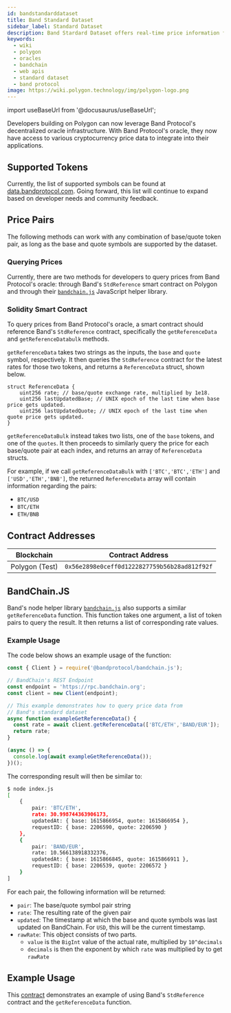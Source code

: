 ```yaml
---
id: bandstandarddataset
title: Band Standard Dataset
sidebar_label: Standard Dataset
description: Band Stardard Dataset offers real-time price information for over 196+ symbols spanning across crypto assets, foreign exchange and commodities
keywords:
  - wiki
  - polygon
  - oracles
  - bandchain
  - web apis
  - standard dataset
  - band protocol
image: https://wiki.polygon.technology/img/polygon-logo.png
---
```

import useBaseUrl from '@docusaurus/useBaseUrl';

Developers building on Polygon can now leverage Band Protocol's decentralized oracle infrastructure. With Band Protocol's oracle, they now have access to various cryptocurrency price data to integrate into their applications.

## Supported Tokens

Currently, the list of supported symbols can be found at [data.bandprotocol.com](http://data.bandprotcool.com). Going forward, this list will continue to expand based on developer needs and community feedback.

## Price Pairs

The following methods can work with any combination of base/quote token pair, as long as the base and quote symbols are supported by the dataset.

### Querying Prices

Currently, there are two methods for developers to query prices from Band Protocol's oracle: through Band's `StdReference` smart contract on Polygon and through their [`bandchain.js`](https://www.npmjs.com/package/%40bandprotocol%2Fbandchain.js) JavaScript helper library.

### Solidity Smart Contract

To query prices from Band Protocol's oracle, a smart contract should reference Band's `StdReference` contract, specifically the `getReferenceData` and `getReferenceDatabulk` methods.

`getReferenceData` takes two strings as the inputs, the `base` and `quote` symbol, respectively. It then queries the `StdReference` contract for the latest rates for those two tokens, and returns a `ReferenceData` struct, shown below.

```
struct ReferenceData {
    uint256 rate; // base/quote exchange rate, multiplied by 1e18.
    uint256 lastUpdatedBase; // UNIX epoch of the last time when base price gets updated.
    uint256 lastUpdatedQuote; // UNIX epoch of the last time when quote price gets updated.
}
```

`getReferenceDataBulk` instead takes two lists, one of the `base` tokens, and one of the `quotes`. It then proceeds to similarly query the price for each base/quote pair at each index, and returns an array of `ReferenceData` structs.

For example, if we call `getReferenceDataBulk` with `['BTC','BTC','ETH']` and `['USD','ETH','BNB']`, the returned `ReferenceData` array will contain information regarding the pairs:

- `BTC/USD`
- `BTC/ETH`
- `ETH/BNB`

## Contract Addresses

| Blockchain           |               Contract Address               |
| -------------------- | :------------------------------------------: |
| Polygon (Test) | `0x56e2898e0ceff0d1222827759b56b28ad812f92f` |

## BandChain.JS

Band's node helper library [`bandchain.js`](https://www.npmjs.com/package/@bandprotocol/bandchain.js) also supports a similar `getReferenceData` function. This function takes one argument, a list of token pairs to query the result. It then returns a list of corresponding rate values.


### Example Usage

The code below shows an example usage of the function:

```javascript
const { Client } = require('@bandprotocol/bandchain.js');

// BandChain's REST Endpoint
const endpoint = 'https://rpc.bandchain.org';
const client = new Client(endpoint);

// This example demonstrates how to query price data from
// Band's standard dataset
async function exampleGetReferenceData() {
  const rate = await client.getReferenceData(['BTC/ETH','BAND/EUR']);
  return rate;
}

(async () => {
  console.log(await exampleGetReferenceData());
})();

```

The corresponding result will then be similar to:

```bash
$ node index.js
[
    {
        pair: 'BTC/ETH',
        rate: 30.998744363906173,
        updatedAt: { base: 1615866954, quote: 1615866954 },
        requestID: { base: 2206590, quote: 2206590 }
    },
    {
        pair: 'BAND/EUR',
        rate: 10.566138918332376,
        updatedAt: { base: 1615866845, quote: 1615866911 },
        requestID: { base: 2206539, quote: 2206572 }
    }
]
```

For each pair, the following information will be returned:

- `pair`: The base/quote symbol pair string
- `rate`: The resulting rate of the given pair
- `updated`: The timestamp at which the base and quote symbols was last updated on BandChain. For `USD`, this will be the current timestamp.
- `rawRate`: This object consists of two parts.
  - `value` is the `BigInt` value of the actual rate, multiplied by `10^decimals`
  - `decimals` is then the exponent by which `rate` was multiplied by to get `rawRate`

## Example Usage

This [contract](https://gist.github.com/tansawit/a66d460d4e896aa94a0790df299251db) demonstrates an example of using Band's `StdReference` contract and the `getReferenceData` function.